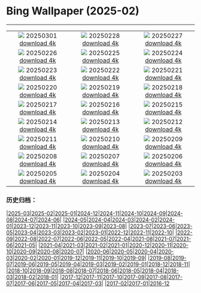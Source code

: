 # Bing Wallpaper (2025-02)
**************
| | | |
| :----: | :----: | :----: |
| ![](https://www.bing.com/th?id=OHR.MaligneLakeJasper_IT-IT4481289877_1920x1080.jpg) 20250301 [download 4k](https://www.bing.com/th?id=OHR.MaligneLakeJasper_IT-IT4481289877_UHD.jpg) | ![](https://www.bing.com/th?id=OHR.BhutanMonastery_IT-IT9860257157_1920x1080.jpg) 20250228 [download 4k](https://www.bing.com/th?id=OHR.BhutanMonastery_IT-IT9860257157_UHD.jpg) | ![](https://www.bing.com/th?id=OHR.PolarCub_IT-IT9763636877_1920x1080.jpg) 20250227 [download 4k](https://www.bing.com/th?id=OHR.PolarCub_IT-IT9763636877_UHD.jpg) |
| ![](https://www.bing.com/th?id=OHR.ArgyllStalker_IT-IT3265254164_1920x1080.jpg) 20250226 [download 4k](https://www.bing.com/th?id=OHR.ArgyllStalker_IT-IT3265254164_UHD.jpg) | ![](https://www.bing.com/th?id=OHR.MilanFashionWeek_IT-IT9622143512_1920x1080.jpg) 20250225 [download 4k](https://www.bing.com/th?id=OHR.MilanFashionWeek_IT-IT9622143512_UHD.jpg) | ![](https://www.bing.com/th?id=OHR.BryceHoodoos_IT-IT9552861475_1920x1080.jpg) 20250224 [download 4k](https://www.bing.com/th?id=OHR.BryceHoodoos_IT-IT9552861475_UHD.jpg) |
| ![](https://www.bing.com/th?id=OHR.MtFujiSunrise_IT-IT9440772477_1920x1080.jpg) 20250223 [download 4k](https://www.bing.com/th?id=OHR.MtFujiSunrise_IT-IT9440772477_UHD.jpg) | ![](https://www.bing.com/th?id=OHR.StLouisArch_IT-IT9390622803_1920x1080.jpg) 20250222 [download 4k](https://www.bing.com/th?id=OHR.StLouisArch_IT-IT9390622803_UHD.jpg) | ![](https://www.bing.com/th?id=OHR.BattagliaDiPavia_IT-IT9266388577_1920x1080.jpg) 20250221 [download 4k](https://www.bing.com/th?id=OHR.BattagliaDiPavia_IT-IT9266388577_UHD.jpg) |
| ![](https://www.bing.com/th?id=OHR.CanadaDeer_IT-IT6705566058_1920x1080.jpg) 20250220 [download 4k](https://www.bing.com/th?id=OHR.CanadaDeer_IT-IT6705566058_UHD.jpg) | ![](https://www.bing.com/th?id=OHR.YungangGrottoes_IT-IT7896461151_1920x1080.jpg) 20250219 [download 4k](https://www.bing.com/th?id=OHR.YungangGrottoes_IT-IT7896461151_UHD.jpg) | ![](https://www.bing.com/th?id=OHR.BlueBelize_IT-IT5720382841_1920x1080.jpg) 20250218 [download 4k](https://www.bing.com/th?id=OHR.BlueBelize_IT-IT5720382841_UHD.jpg) |
| ![](https://www.bing.com/th?id=OHR.CatalanPyrenees_IT-IT5630945736_1920x1080.jpg) 20250217 [download 4k](https://www.bing.com/th?id=OHR.CatalanPyrenees_IT-IT5630945736_UHD.jpg) | ![](https://www.bing.com/th?id=OHR.HumpbackMother_IT-IT2396976116_1920x1080.jpg) 20250216 [download 4k](https://www.bing.com/th?id=OHR.HumpbackMother_IT-IT2396976116_UHD.jpg) | ![](https://www.bing.com/th?id=OHR.Misotsuchi2025_IT-IT7855483347_1920x1080.jpg) 20250215 [download 4k](https://www.bing.com/th?id=OHR.Misotsuchi2025_IT-IT7855483347_UHD.jpg) |
| ![](https://www.bing.com/th?id=OHR.TypicalVenetianRedGold_IT-IT4023171951_1920x1080.jpg) 20250214 [download 4k](https://www.bing.com/th?id=OHR.TypicalVenetianRedGold_IT-IT4023171951_UHD.jpg) | ![](https://www.bing.com/th?id=OHR.LakeTyrrell_IT-IT6174481161_1920x1080.jpg) 20250213 [download 4k](https://www.bing.com/th?id=OHR.LakeTyrrell_IT-IT6174481161_UHD.jpg) | ![](https://www.bing.com/th?id=OHR.GalapagosIguana_IT-IT5515786764_1920x1080.jpg) 20250212 [download 4k](https://www.bing.com/th?id=OHR.GalapagosIguana_IT-IT5515786764_UHD.jpg) |
| ![](https://www.bing.com/th?id=OHR.PanoramaSanremoFestival_IT-IT5283578356_1920x1080.jpg) 20250211 [download 4k](https://www.bing.com/th?id=OHR.PanoramaSanremoFestival_IT-IT5283578356_UHD.jpg) | ![](https://www.bing.com/th?id=OHR.UmbrellaDay_IT-IT1405781799_1920x1080.jpg) 20250210 [download 4k](https://www.bing.com/th?id=OHR.UmbrellaDay_IT-IT1405781799_UHD.jpg) | ![](https://www.bing.com/th?id=OHR.AlstromPoint_IT-IT1127096784_1920x1080.jpg) 20250209 [download 4k](https://www.bing.com/th?id=OHR.AlstromPoint_IT-IT1127096784_UHD.jpg) |
| ![](https://www.bing.com/th?id=OHR.SnowySvaneti_IT-IT0719958038_1920x1080.jpg) 20250208 [download 4k](https://www.bing.com/th?id=OHR.SnowySvaneti_IT-IT0719958038_UHD.jpg) | ![](https://www.bing.com/th?id=OHR.BlueNorway_IT-IT0515535753_1920x1080.jpg) 20250207 [download 4k](https://www.bing.com/th?id=OHR.BlueNorway_IT-IT0515535753_UHD.jpg) | ![](https://www.bing.com/th?id=OHR.WhararikiBeach_IT-IT3025215693_1920x1080.jpg) 20250206 [download 4k](https://www.bing.com/th?id=OHR.WhararikiBeach_IT-IT3025215693_UHD.jpg) |
| ![](https://www.bing.com/th?id=OHR.ScottishSheep_IT-IT3106374740_1920x1080.jpg) 20250205 [download 4k](https://www.bing.com/th?id=OHR.ScottishSheep_IT-IT3106374740_UHD.jpg) | ![](https://www.bing.com/th?id=OHR.GoldenBridge_IT-IT2971017940_1920x1080.jpg) 20250204 [download 4k](https://www.bing.com/th?id=OHR.GoldenBridge_IT-IT2971017940_UHD.jpg) | ![](https://www.bing.com/th?id=OHR.RibbleheadViaduct_IT-IT3273904446_1920x1080.jpg) 20250203 [download 4k](https://www.bing.com/th?id=OHR.RibbleheadViaduct_IT-IT3273904446_UHD.jpg) |

### 历史归档：

|[2025-03](/../2025-03/2025-03.md)|[2025-02](/2025-02.md)|[2025-01](/../2025-01/2025-01.md)|[2024-12](/../2024-12/2024-12.md)|[2024-11](/../2024-11/2024-11.md)|[2024-10](/../2024-10/2024-10.md)|[2024-09](/../2024-09/2024-09.md)|[2024-08](/../2024-08/2024-08.md)|[2024-07](/../2024-07/2024-07.md)|[2024-06](/../2024-06/2024-06.md)|
|[2024-05](/../2024-05/2024-05.md)|[2024-04](/../2024-04/2024-04.md)|[2024-03](/../2024-03/2024-03.md)|[2024-02](/../2024-02/2024-02.md)|[2024-01](/../2024-01/2024-01.md)|[2023-12](/../2023-12/2023-12.md)|[2023-11](/../2023-11/2023-11.md)|[2023-10](/../2023-10/2023-10.md)|[2023-09](/../2023-09/2023-09.md)|[2023-08](/../2023-08/2023-08.md)|
|[2023-07](/../2023-07/2023-07.md)|[2023-06](/../2023-06/2023-06.md)|[2023-05](/../2023-05/2023-05.md)|[2023-04](/../2023-04/2023-04.md)|[2023-03](/../2023-03/2023-03.md)|[2023-02](/../2023-02/2023-02.md)|[2023-01](/../2023-01/2023-01.md)|[2022-12](/../2022-12/2022-12.md)|[2022-11](/../2022-11/2022-11.md)|[2022-10](/../2022-10/2022-10.md)|
|[2022-09](/../2022-09/2022-09.md)|[2022-08](/../2022-08/2022-08.md)|[2022-07](/../2022-07/2022-07.md)|[2022-06](/../2022-06/2022-06.md)|[2022-05](/../2022-05/2022-05.md)|[2022-04](/../2022-04/2022-04.md)|[2021-08](/../2021-08/2021-08.md)|[2021-07](/../2021-07/2021-07.md)|[2021-06](/../2021-06/2021-06.md)|[2021-05](/../2021-05/2021-05.md)|
|[2021-04](/../2021-04/2021-04.md)|[2021-03](/../2021-03/2021-03.md)|[2021-02](/../2021-02/2021-02.md)|[2021-01](/../2021-01/2021-01.md)|[2020-12](/../2020-12/2020-12.md)|[2020-11](/../2020-11/2020-11.md)|[2020-10](/../2020-10/2020-10.md)|[2020-09](/../2020-09/2020-09.md)|[2020-08](/../2020-08/2020-08.md)|[2020-07](/../2020-07/2020-07.md)|
|[2020-06](/../2020-06/2020-06.md)|[2020-05](/../2020-05/2020-05.md)|[2020-04](/../2020-04/2020-04.md)|[2020-03](/../2020-03/2020-03.md)|[2020-02](/../2020-02/2020-02.md)|[2020-01](/../2020-01/2020-01.md)|[2019-12](/../2019-12/2019-12.md)|[2019-11](/../2019-11/2019-11.md)|[2019-10](/../2019-10/2019-10.md)|[2019-09](/../2019-09/2019-09.md)|
|[2019-08](/../2019-08/2019-08.md)|[2019-07](/../2019-07/2019-07.md)|[2019-06](/../2019-06/2019-06.md)|[2019-05](/../2019-05/2019-05.md)|[2019-04](/../2019-04/2019-04.md)|[2019-03](/../2019-03/2019-03.md)|[2019-02](/../2019-02/2019-02.md)|[2019-01](/../2019-01/2019-01.md)|[2018-12](/../2018-12/2018-12.md)|[2018-11](/../2018-11/2018-11.md)|
|[2018-10](/../2018-10/2018-10.md)|[2018-09](/../2018-09/2018-09.md)|[2018-08](/../2018-08/2018-08.md)|[2018-07](/../2018-07/2018-07.md)|[2018-06](/../2018-06/2018-06.md)|[2018-05](/../2018-05/2018-05.md)|[2018-04](/../2018-04/2018-04.md)|[2018-03](/../2018-03/2018-03.md)|[2018-02](/../2018-02/2018-02.md)|[2018-01](/../2018-01/2018-01.md)|
|[2017-12](/../2017-12/2017-12.md)|[2017-11](/../2017-11/2017-11.md)|[2017-10](/../2017-10/2017-10.md)|[2017-09](/../2017-09/2017-09.md)|[2017-08](/../2017-08/2017-08.md)|[2017-07](/../2017-07/2017-07.md)|[2017-06](/../2017-06/2017-06.md)|[2017-05](/../2017-05/2017-05.md)|[2017-04](/../2017-04/2017-04.md)|[2017-03](/../2017-03/2017-03.md)|
|[2017-02](/../2017-02/2017-02.md)|[2017-01](/../2017-01/2017-01.md)|[2016-12](/../2016-12/2016-12.md)